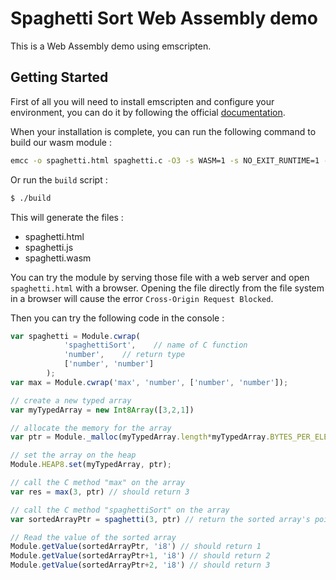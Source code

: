 # Spaghetti Sort Web Assembly demo 

This is a Web Assembly demo using emscripten.

## Getting Started

First of all you will need to install emscripten and configure your environment, you can do it by following the official [documentation](https://emscripten.org/docs/getting_started/downloads.html).

When your installation is complete, you can run the following command to build our wasm module :

```bash
emcc -o spaghetti.html spaghetti.c -O3 -s WASM=1 -s NO_EXIT_RUNTIME=1 -s "EXTRA_EXPORTED_RUNTIME_METHODS=['ccall', 'cwrap', 'writeArrayToMemory', 'getValue']" -s EXPORTED_FUNCTIONS="['_malloc', '_free', '_max', '_spaghettiSort']"
```

Or run the `build` script :

```bash
$ ./build
```

This will generate the files : 

 * spaghetti.html
 * spaghetti.js
 * spaghetti.wasm

You can try the module by serving those file with a web server and open `spaghetti.html` with a browser. Opening the file directly from the file system in a browser will cause the error `Cross-Origin Request Blocked`.

Then you can try the following code in the console : 

```javascript
var spaghetti = Module.cwrap(
            'spaghettiSort',    // name of C function
            'number',    // return type
            ['number', 'number']
        );
var max = Module.cwrap('max', 'number', ['number', 'number']);

// create a new typed array
var myTypedArray = new Int8Array([3,2,1])

// allocate the memory for the array
var ptr = Module._malloc(myTypedArray.length*myTypedArray.BYTES_PER_ELEMENT);

// set the array on the heap
Module.HEAP8.set(myTypedArray, ptr);

// call the C method "max" on the array
var res = max(3, ptr) // should return 3

// call the C method "spaghettiSort" on the array
var sortedArrayPtr = spaghetti(3, ptr) // return the sorted array's pointer address

// Read the value of the sorted array
Module.getValue(sortedArrayPtr, 'i8') // should return 1
Module.getValue(sortedArrayPtr+1, 'i8') // should return 2
Module.getValue(sortedArrayPtr+2, 'i8') // should return 3
```
